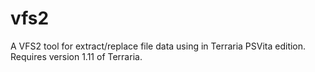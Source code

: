 # vfs2
A VFS2 tool for extract/replace file data using in Terraria PSVita edition.
Requires version 1.11 of Terraria.
